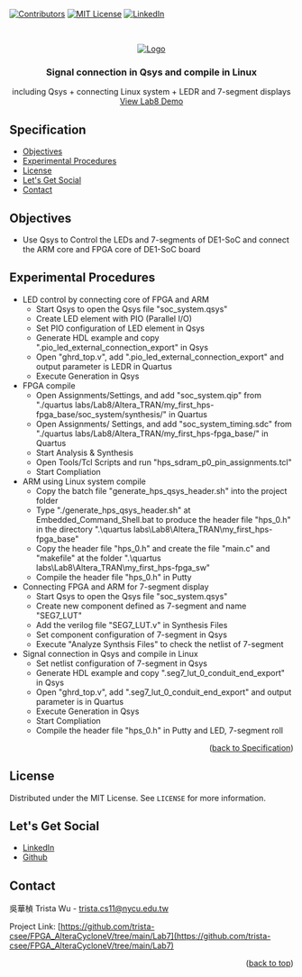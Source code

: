 <a name="readme-top"></a>
<!-- PROJECT SHIELDS -->
[![Contributors][contributors-shield]]()
[![MIT License][license-shield]][license-url]
[![LinkedIn][linkedin-shield]][linkedin-url]

<!-- PROJECT LOGO -->
<br />
<p align="center">
  <a href="https://github.com/trista-csee/FPGA_AlteraCycloneV/tree/main/Lab8">
    <img src="https://github.com/trista-csee/FPGA_AlteraCycloneV/blob/main/images/Lab8-Logo.jpg" alt="Logo">
  </a>

  <h3 align="center">Signal connection in Qsys and compile in Linux</h3>

  <p align="center">
    including Qsys + connecting Linux system + LEDR and 7-segment displays
    <br />
    <a href="https://github.com/trista-csee/FPGA_AlteraCycloneV/tree/main/LabsDemo/Lab8">View Lab8 Demo</a>
  </p>
</p>


<a name="Spec"></a>
<!-- Specification -->
## Specification

* [Objectives](#objectives)
* [Experimental Procedures](#experimental-procedures)
* [License](#license)
* [Let's Get Social](#lets-get-social)
* [Contact](#contact)


<!-- Objectives -->
## Objectives

* Use Qsys to Control the LEDs and 7-segments of DE1-SoC and connect the ARM core and FPGA core of DE1-SoC board


<!-- Experimental Procedures -->
## Experimental Procedures

* LED control by connecting core of FPGA and ARM
  * Start Qsys to open the Qsys file "soc_system.qsys"
  * Create LED element with PIO (Parallel I/O)
  * Set PIO configuration of LED element in Qsys
  * Generate HDL example and copy ".pio_led_external_connection_export" in Qsys
  * Open "ghrd_top.v", add ".pio_led_external_connection_export" and output parameter is LEDR in Quartus
  * Execute Generation in Qsys
* FPGA compile
  * Open Assignments/Settings, and add "soc_system.qip" from "./quartus labs/Lab8/Altera_TRAN/my_first_hps-fpga_base/soc_system/synthesis/" in Quartus
  * Open Assignments/ Settings, and add "soc_system_timing.sdc" from "./quartus labs/Lab8/Altera_TRAN/my_first_hps-fpga_base/" in Quartus
  * Start Analysis & Synthesis
  * Open Tools/Tcl Scripts and run "hps_sdram_p0_pin_assignments.tcl"
  * Start Compliation
* ARM using Linux system compile
  * Copy the batch file "generate_hps_qsys_header.sh" into the project folder
  * Type "./generate_hps_qsys_header.sh" at Embedded_Command_Shell.bat to produce the header file "hps_0.h" in the directory ".\quartus labs\Lab8\Altera_TRAN\my_first_hps-fpga_base\"
  * Copy the header file "hps_0.h" and create the file "main.c" and "makefile" at the folder ".\quartus labs\Lab8\Altera_TRAN\my_first_hps-fpga_sw\"
  * Compile the header file "hps_0.h" in Putty
* Connecting FPGA and ARM for 7-segment display
  * Start Qsys to open the Qsys file "soc_system.qsys"
  * Create new component defined as 7-segment and name "SEG7_LUT"
  * Add the verilog file "SEG7_LUT.v" in Synthesis Files
  * Set component configuration of 7-segment in Qsys
  * Execute "Analyze Synthsis Files" to check the netlist of 7-segment
* Signal connection in Qsys and compile in Linux
  * Set netlist configuration of 7-segment in Qsys
  * Generate HDL example and copy ".seg7_lut_0_conduit_end_export" in Qsys
  * Open "ghrd_top.v", add ".seg7_lut_0_conduit_end_export" and output parameter is  in Quartus
  * Execute Generation in Qsys
  * Start Compliation
  * Compile the header file "hps_0.h" in Putty and LED, 7-segment roll 

<p align="right">(<a href="#Spec">back to Specification</a>)</p>


<!-- LICENSE -->
## License

Distributed under the MIT License. See `LICENSE` for more information.


<!-- LET'S GET SOCIAL -->
## Let's Get Social

* [LinkedIn](https://www.linkedin.com/in/%E8%8F%AF%E6%A5%A8-%E5%90%B3-363252241/)
* [Github](https://github.com/trista-csee)


<!-- CONTACT -->
## Contact

吳華楨 Trista Wu - trista.cs11@nycu.edu.tw

Project Link: [https://github.com/trista-csee/FPGA_AlteraCycloneV/tree/main/Lab7](https://github.com/trista-csee/FPGA_AlteraCycloneV/tree/main/Lab7)

<p align="right">(<a href="#readme-top">back to top</a>)</p>


<!-- MARKDOWN LINKS & IMAGES -->
[contributors-shield]: https://img.shields.io/badge/contributors-1-orange.svg?style=flat-square
[license-shield]: https://img.shields.io/badge/license-MIT-blue.svg?style=flat-square
[license-url]: https://choosealicense.com/licenses/mit
[linkedin-shield]: https://img.shields.io/badge/-LinkedIn-black.svg?style=flat-square&logo=linkedin&colorB=555
[linkedin-url]: https://www.linkedin.com/in/%E8%8F%AF%E6%A5%A8-%E5%90%B3-363252241/
[product-screenshot]: ./images/projects/portfolio.jpg

